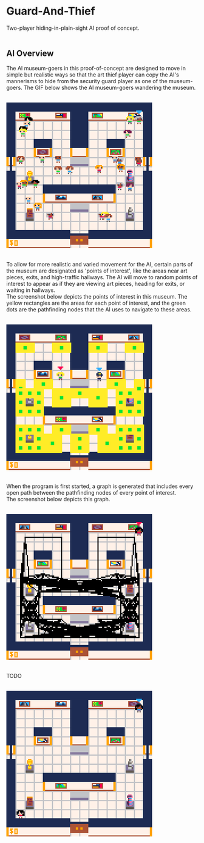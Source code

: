 # Guard-And-Thief
Two-player hiding-in-plain-sight AI proof of concept.<br/><br/>

## AI Overview
The AI museum-goers in this proof-of-concept are designed to move in simple but realistic ways so that the art thief player can copy the AI's mannerisms to hide from the security guard player as one of the museum-goers. The GIF below shows the AI museum-goers wandering the museum.<br/><br/>

![GIF depicting AI museum-goers wandering around a museum](images/guardandthief_normal_operation.gif "Normal AI Operation")<br/><br/>

To allow for more realistic and varied movement for the AI, certain parts of the museum are designated as 'points of interest', like the areas near art pieces, exits, and high-traffic hallways. The AI will move to random points of interest to appear as if they are viewing art pieces, heading for exits, or waiting in hallways.<br/>
The screenshot below depicts the points of interest in this museum. The yellow rectangles are the areas for each point of interest, and the green dots are the pathfinding nodes that the AI uses to navigate to these areas.</br></br>

![Screenshot depicting the points and areas of interest in the museum](images/guardandthief_points_of_interest.png "Points of Interest")<br/><br/>

When the program is first started, a graph is generated that includes every open path between the pathfinding nodes of every point of interest.<br/>
The screenshot below depicts this graph.<br/><br/>

![Screenshot depicting the connections between points of interest](images/guardandthief_pathing_nodes.png "Pathing Nodes")<br/><br/>

TODO<br/><br/>

![GIF depicting a single AI museum-goer and its path](images/guardandthief_dynamic_pathing.gif "Dynamic AI Pathing")
